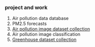 ### project and work
1. Air pollution data database
2. PM2.5 forecasts
3. [Air pollution image dataset collection](hyinfo.ntu.edu.tw/apci)
4. Air pollution image classification
5. [Greenhouse dataset collection](hyinfo.ntu.edu.tw/sams)
